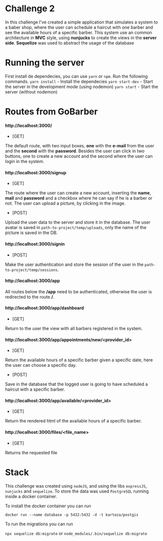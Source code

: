 # Challenge 2

In this challenge I've created a simple application that simulates a system to a baber shop, where the user can schedule a haircut with one barber and see the available hours of a specific barber.
This system use an common architecture in **MVC** style, using **nunjucks** to create the views in the **server side**.
**Sequelize** was used to abstract the usage of the database

# Running the server

First install de dependecies, you can use `yarn` or `npm`. Run the following commands.
`yarn install` - Install the dependecies
`yarn start-dev` - Start the server in the development mode (using nodemon)
`yarn start` - Start the server (without nodemon)

# Routes from GoBarber

#### http://localhost:3000/

-   [GET]

The default route, with two input boxes, **one** with the **e-mail** from the user and the **second** with the **password**.
Besides the user can click in two buttons, one to create a new account and the second where the user can login in the system.

#### http://localhost:3000/signup

-   [GET]

The route where the user can create a new account, inserting the **name**, **mail** and **password** and a checkbox where he can say if he is a barber or not.
The user can upload a picture, by clicking in the image.

-   [POST]

Upload the user data to the server and store it in the database.
The user avatar is saved in `path-to-project/temp/uploads`, only the name of the picture is saved in the DB.

#### http://localhost:3000/signin

-   [POST]

Make the user authentication and store the session of the user in the `path-to-project/temp/sessions`.

#### http://localhost:3000/app

All routes below the **/app** need to be authenticated, otherwise the user is redirected to the route **/**.

#### http://localhost:3000/app/dashboard

-   [GET]

Return to the user the view with all barbers registered in the system.

#### http://localhost:3000/app/appointments/new/<provider_id>

-   [GET]

Return the available hours of a specific barber given a specific date, here the user can choose a specific day.

-   [POST]

Save in the database that the logged user is going to have scheduled a haircut with a specific barber.

#### http://localhost:3000/app/available/<provider_id>

-   [GET]

Return the rendered html of the available hours of a specific barber.

#### http://localhost:3000/files/<file_name>

-   [GET]

Returns the requested file

# Stack

This challenge was created using `nodeJS`, and using the libs `expressJS`, `nunjucks` and `sequelize`.
To store the data was used `PostgreSQL` running inside a docker container.

To install the docker container you can run

`docker run --name database -p 5432:5432 -d -t kartoza/postgis`

To run the migrations you can run

`npx sequelize db:migrate` or `node_modules/.bin/sequelize db:migrate`
